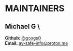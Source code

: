 # MAINTAINERS

## Michael G \
**Github:** [@googs0](https://github.com/googs0) \
**Email:** [av-safe-info@proton.me](av-safe-info@proton.me)

